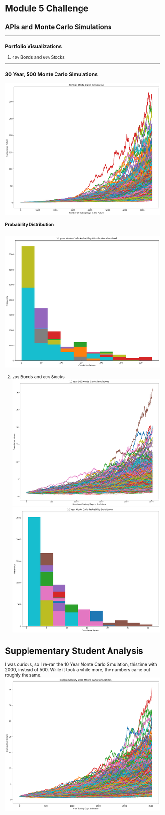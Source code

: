 # Module 5 Challenge
## APIs and Monte Carlo Simulations
---
### Portfolio Visualizations
1. `40%` Bonds and `60%` Stocks
---
### 30 Year, 500 Monte Carlo Simulations
![30 YR MC Graph](./Images/30_MC_Graph.png)
#### Probability Distribution
![30 YR MC Hist](./Images/30_MC_Hist.png)
---
2. `20%` Bonds and `80%` Stocks
![10 YR MC Graph](./Images/10_MC_Graph.png)
![10 YR MC Hist](./Images/10_MC_Hist.png)
# Supplementary Student Analysis
I was curious, so I re-ran the 10 Year Monte Carlo Simulation, this time with 2000, instead of 500. While it took a while more, the numbers came out roughly the same.
![10 YR MC Supp](./Images/10_MC_Supp.png)

